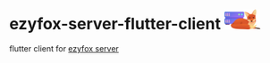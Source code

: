 # ezyfox-server-flutter-client <img src="https://github.com/youngmonkeys/ezyfox-server/blob/master/logo.png" width="64" />

flutter client for [ezyfox server](https://github.com/youngmonkeys/ezyfox-server)
